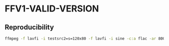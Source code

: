 # FFV1-VALID-VERSION

## Reproducibility
```sh
ffmpeg -f lavfi -i testsrc2=s=120x80 -f lavfi -i sine -c:a flac -ar 8000 -vframes 2 -c:v ffv1 -level 2 -c:a flac -g 1 -strict experimental -y FFV1-VALID-VERSION.mkv
```